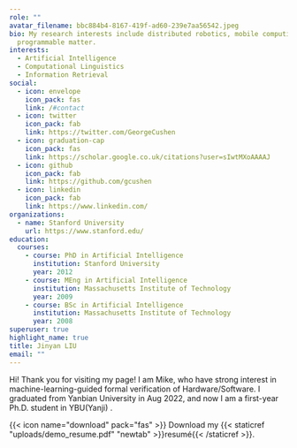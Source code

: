 ```yaml
---
role: ""
avatar_filename: bbc884b4-8167-419f-ad60-239e7aa56542.jpeg
bio: My research interests include distributed robotics, mobile computing and
  programmable matter.
interests:
  - Artificial Intelligence
  - Computational Linguistics
  - Information Retrieval
social:
  - icon: envelope
    icon_pack: fas
    link: /#contact
  - icon: twitter
    icon_pack: fab
    link: https://twitter.com/GeorgeCushen
  - icon: graduation-cap
    icon_pack: fas
    link: https://scholar.google.co.uk/citations?user=sIwtMXoAAAAJ
  - icon: github
    icon_pack: fab
    link: https://github.com/gcushen
  - icon: linkedin
    icon_pack: fab
    link: https://www.linkedin.com/
organizations:
  - name: Stanford University
    url: https://www.stanford.edu/
education:
  courses:
    - course: PhD in Artificial Intelligence
      institution: Stanford University
      year: 2012
    - course: MEng in Artificial Intelligence
      institution: Massachusetts Institute of Technology
      year: 2009
    - course: BSc in Artificial Intelligence
      institution: Massachusetts Institute of Technology
      year: 2008
superuser: true
highlight_name: true
title: Jinyan LIU
email: ""
---
```

Hi! Thank you for visiting my page! I am Mike, who have strong interest in machine-learning-guided formal verification of Hardware/Software. I graduated from Yanbian University in Aug 2022, and now I am a first-year Ph.D. student in YBU(Yanji) [](https://hongcezh.people.ust.hk/).

{{< icon name="download" pack="fas" >}} Download my {{< staticref "uploads/demo_resume.pdf" "newtab" >}}resumé{{< /staticref >}}.